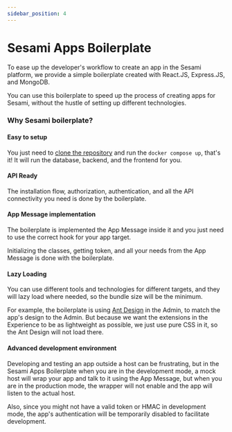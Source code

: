 ```yaml
---
sidebar_position: 4
---
```


# Sesami Apps Boilerplate

To ease up the developer's workflow to create an app in the Sesami platform, we provide a simple boilerplate created with React.JS, Express.JS, and MongoDB.

You can use this boilerplate to speed up the process of creating apps for Sesami, without the hustle of setting up different technologies.

### Why Sesami boilerplate?

#### Easy to setup
You just need to <a href="https://github.com/sesamiapp/sesami-apps-boilerplate">clone the repository</a> and run the <code>docker compose up</code>, that's it! It will run the database, backend, and the frontend for you.

#### API Ready
The installation flow, authorization, authentication, and all the API connectivity you need is done by the boilerplate.

#### App Message implementation
The boilerplate is implemented the App Message inside it and you just need to use the correct hook for your app target.
<p>
Initializing the classes, getting token, and all your needs from the App Message is done with the boilerplate.
</p>

#### Lazy Loading
You can use different tools and technologies for different targets, and they will lazy load where needed, so the bundle size will be the minimum.
<p>
For example, the boilerplate is using <a href="https://ant.design/">Ant Design</a> in the Admin, to match the app's design to the Admin. But because we want the extensions in the Experience to be as lightweight as possible, we just use pure CSS in it, so the Ant Design will not load there.
</p>

#### Advanced development environment
Developing and testing an app outside a host can be frustrating, but in the Sesami Apps Boilerplate when you are in the development mode, a mock host will wrap your app and talk to it using the App Message, but when you are in the production mode, the wrapper will not enable and the app will listen to the actual host.
<p>
Also, since you might not have a valid token or HMAC in development mode, the app's authentication will be temporarily disabled to facilitate development.
</p>

